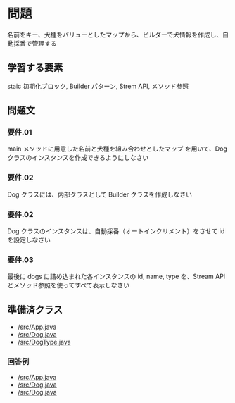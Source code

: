 # 問題   
名前をキー、犬種をバリューとしたマップから、ビルダーで犬情報を作成し、自動採番で管理する  
   
## 学習する要素  
staic 初期化ブロック, Builder パターン, Strem API, メソッド参照  
 
## 問題文  
     
### 要件.01  
main メソッドに用意した名前と犬種を組み合わせとしたマップ  を用いて、Dog クラスのインスタンスを作成できるようにしなさい  
 
### 要件.02  
Dog クラスには、内部クラスとして Builder クラスを作成しなさい

### 要件.02  
Dog クラスのインスタンスは、自動採番（オートインクリメント）をさせて id を設定しなさい  
   
### 要件.03  
最後に dogs に詰め込まれた各インスタンスの id, name, type を、Stream API とメソッド参照を使ってすべて表示しなさい 
   
## 準備済クラス  
- [/src/App.java](./01.question/src/App.java)  
- [/src/Dog.java](./01.question/src/Dog.java)  
- [/src/DogType.java](./01.question/src/DogType.java)  

### 回答例
- [/src/App.java](./02.answer.example/src/App.java)  
- [/src/Dog.java](./02.answer.example/src/Dog.java)  
- [/src/Dog.java](./02.answer.example/src/DogType.java)  
